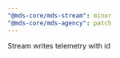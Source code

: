 ```yaml
---
"@mds-core/mds-stream": minor
"@mds-core/mds-agency": patch
---
```


Stream writes telemetry with id
